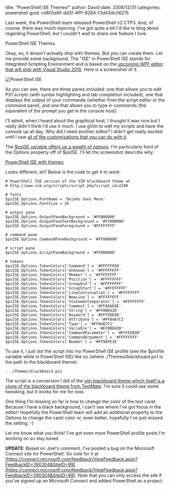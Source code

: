 
title: "PowerShell ISE Themes!"
author: David
date: 2008/12/31
categories: powershell
guid: ce805e6f-dd3f-4ff1-8264-f3d43dc06215

Last week, the PowerShell team released PowerShell v2 CTP3. And, of course, there was much rejoicing. I've got quite a bit I'd like to blog about regarding PowerShell, but I couldn't wait to share one feature I love. 

PowerShell ISE Themes. 

Okay, so, it doesn't actually ship with themes. But you can create them. Let me provide some background. The "ISE" in PowerShell ISE stands for Integrated Scripting Environment and is based on the [upcoming WPF editor that will ship with Visual Studio 2010](http://blogs.msdn.com/powershell/archive/2008/10/31/powershell-ise-and-visual-studio.aspx). Here is a screenshot of it. 

![PowerShell ISE](http://www.mohundro.com/blog/content/binary/WindowsLiveWriter/PowerShellISEThemes_8295/image_4.png)

As you can see, there are three panes included: one that allows you to edit PS1 scripts (with syntax highlighting and tab completion included), one that displays the output of your commands (whether from the script editor or the command pane), and one that allows you to type in commands (the equivalent of the prompt you get in the console host). 

I'll admit, when I heard about the graphical host, I thought it was nice but I really didn't think I'd use it much. I use gVim to edit my scripts and have the console up all day. Why did I need another editor? I didn't get really excited until I saw [all of the customizations that you can do with it](http://get-powershell.com/category/ise/). 

The [$psISE variable offers up a wealth of options](http://blogs.msdn.com/powershell/archive/2008/12/29/powershell-ise-can-do-a-lot-more-than-you-think.aspx). I'm particularly fond of the Options property off of $psISE. I'll let the screenshot describe why: 

[PowerShell ISE with themes](http://www.mohundro.com/blog/content/binary/WindowsLiveWriter/PowerShellISEThemes_8295/image_6.png)

Looks different, eh? Below is the code to get it to work:

    # PowerShell ISE version of the VIM blackboard theme at 
    # http://www.vim.org/scripts/script.php?script_id=2280

    # fonts
    $psISE.Options.FontName = 'DejaVu Sans Mono'
    $psISE.Options.FontSize = 16

    # output pane
    $psISE.Options.OutputPaneBackground = '#FF000000'
    $psISE.Options.OutputPaneTextBackground = '#FF000000'
    $psISE.Options.OutputPaneForeground = '#FFFFFFFF'

    # command pane
    $psISE.Options.CommandPaneBackground = '#FF000000'

    # script pane
    $psISE.Options.ScriptPaneBackground = '#FF000000'

    # tokens
    $psISE.Options.TokenColors['Command'] = '#FFFFFF60'
    $psISE.Options.TokenColors['Unknown'] = '#FFFFFFFF'
    $psISE.Options.TokenColors['Member'] = '#FFFFFFFF'
    $psISE.Options.TokenColors['Position'] = '#FFFFFFFF'
    $psISE.Options.TokenColors['GroupEnd'] = '#FFFFFFFF'
    $psISE.Options.TokenColors['GroupStart'] = '#FFFFFFFF'
    $psISE.Options.TokenColors['LineContinuation'] = '#FFFFFFFF'
    $psISE.Options.TokenColors['NewLine'] = '#FFFFFFFF'
    $psISE.Options.TokenColors['StatementSeparator'] = '#FFFFFFFF'
    $psISE.Options.TokenColors['Comment'] = '#FFAEAEAE'
    $psISE.Options.TokenColors['String'] = '#FF00D42D'
    $psISE.Options.TokenColors['Keyword'] = '#FFFFDE00'
    $psISE.Options.TokenColors['Attribute'] = '#FF84A7C1'
    $psISE.Options.TokenColors['Type'] = '#FF84A7C1'
    $psISE.Options.TokenColors['Variable'] = '#FF00D42D'
    $psISE.Options.TokenColors['CommandParameter'] = '#FFFFDE00'
    $psISE.Options.TokenColors['CommandArgument'] = '#FFFFFFFF'
    $psISE.Options.TokenColors['Number'] = '#FF98FE1E'

To use it, I just dot the script into my PowerShell ISE profile (see the $profile variable while in PowerShell ISE) like so (where ./Themes/blackboard.ps1 is the path to the blackboard theme):

    . ./Themes/blackboard.ps1

The script is a conversion I did of the [vim blackboard theme which itself is a clone of the blackboard theme from TextMate](http://www.vim.org/scripts/script.php?script_id=2280). I'm sure it could use some tweaking, but it works for me for now.

One thing I'm missing so far is how to change the color of the text caret. Because I have a black background, I can't see where I've got focus in the editor! Hopefully the PowerShell team will add an additional property to the Options to change the caret color or, even better, hopefully I've just missed the setting :-)

Let me know what you think! I've got even more PowerShell profile posts I'm working on so stay tuned.

**UPDATE:** Based on Joel's comment, I've posted a bug on the Microsoft Connect site for PowerShell. Go vote for it at [https://connect.microsoft.com/feedback/ViewFeedback.aspx?FeedbackID=390304&SiteID=99](https://connect.microsoft.com/feedback/ViewFeedback.aspx?FeedbackID=390304&SiteID=99). Note that you can only access the site if you've signed up on Microsoft Connect and added PowerShell as a project.

